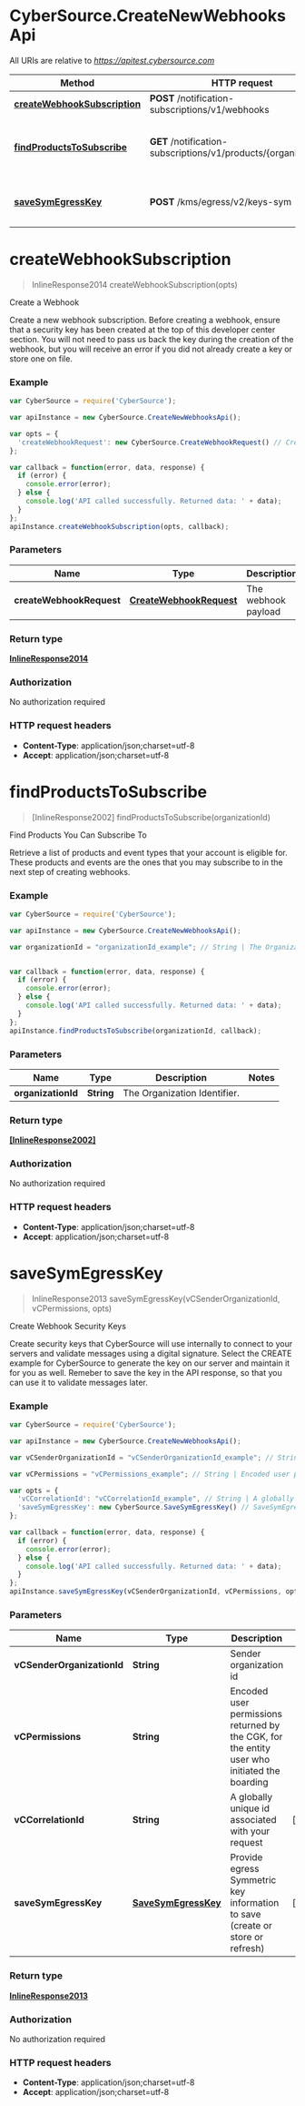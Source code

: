 # CyberSource.CreateNewWebhooksApi

All URIs are relative to *https://apitest.cybersource.com*

Method | HTTP request | Description
------------- | ------------- | -------------
[**createWebhookSubscription**](CreateNewWebhooksApi.md#createWebhookSubscription) | **POST** /notification-subscriptions/v1/webhooks | Create a Webhook
[**findProductsToSubscribe**](CreateNewWebhooksApi.md#findProductsToSubscribe) | **GET** /notification-subscriptions/v1/products/{organizationId} | Find Products You Can Subscribe To
[**saveSymEgressKey**](CreateNewWebhooksApi.md#saveSymEgressKey) | **POST** /kms/egress/v2/keys-sym | Create Webhook Security Keys


<a name="createWebhookSubscription"></a>
# **createWebhookSubscription**
> InlineResponse2014 createWebhookSubscription(opts)

Create a Webhook

Create a new webhook subscription. Before creating a webhook, ensure that a security key has been created at the top of this developer center section. You will not need to pass us back the key during the creation of the webhook, but you will receive an error if you did not already create a key or store one on file. 

### Example
```javascript
var CyberSource = require('CyberSource');

var apiInstance = new CyberSource.CreateNewWebhooksApi();

var opts = { 
  'createWebhookRequest': new CyberSource.CreateWebhookRequest() // CreateWebhookRequest | The webhook payload
};

var callback = function(error, data, response) {
  if (error) {
    console.error(error);
  } else {
    console.log('API called successfully. Returned data: ' + data);
  }
};
apiInstance.createWebhookSubscription(opts, callback);
```

### Parameters

Name | Type | Description  | Notes
------------- | ------------- | ------------- | -------------
 **createWebhookRequest** | [**CreateWebhookRequest**](CreateWebhookRequest.md)| The webhook payload | [optional] 

### Return type

[**InlineResponse2014**](InlineResponse2014.md)

### Authorization

No authorization required

### HTTP request headers

 - **Content-Type**: application/json;charset=utf-8
 - **Accept**: application/json;charset=utf-8

<a name="findProductsToSubscribe"></a>
# **findProductsToSubscribe**
> [InlineResponse2002] findProductsToSubscribe(organizationId)

Find Products You Can Subscribe To

Retrieve a list of products and event types that your account is eligible for. These products and events are the ones that you may subscribe to in the next step of creating webhooks.

### Example
```javascript
var CyberSource = require('CyberSource');

var apiInstance = new CyberSource.CreateNewWebhooksApi();

var organizationId = "organizationId_example"; // String | The Organization Identifier.


var callback = function(error, data, response) {
  if (error) {
    console.error(error);
  } else {
    console.log('API called successfully. Returned data: ' + data);
  }
};
apiInstance.findProductsToSubscribe(organizationId, callback);
```

### Parameters

Name | Type | Description  | Notes
------------- | ------------- | ------------- | -------------
 **organizationId** | **String**| The Organization Identifier. | 

### Return type

[**[InlineResponse2002]**](InlineResponse2002.md)

### Authorization

No authorization required

### HTTP request headers

 - **Content-Type**: application/json;charset=utf-8
 - **Accept**: application/json;charset=utf-8

<a name="saveSymEgressKey"></a>
# **saveSymEgressKey**
> InlineResponse2013 saveSymEgressKey(vCSenderOrganizationId, vCPermissions, opts)

Create Webhook Security Keys

Create security keys that CyberSource will use internally to connect to your servers and validate messages using a digital signature.  Select the CREATE example for CyberSource to generate the key on our server and maintain it for you as well. Remeber to save the key in the API response, so that you can use it to validate messages later. 

### Example
```javascript
var CyberSource = require('CyberSource');

var apiInstance = new CyberSource.CreateNewWebhooksApi();

var vCSenderOrganizationId = "vCSenderOrganizationId_example"; // String | Sender organization id

var vCPermissions = "vCPermissions_example"; // String | Encoded user permissions returned by the CGK, for the entity user who initiated the boarding

var opts = { 
  'vCCorrelationId': "vCCorrelationId_example", // String | A globally unique id associated with your request
  'saveSymEgressKey': new CyberSource.SaveSymEgressKey() // SaveSymEgressKey | Provide egress Symmetric key information to save (create or store or refresh)
};

var callback = function(error, data, response) {
  if (error) {
    console.error(error);
  } else {
    console.log('API called successfully. Returned data: ' + data);
  }
};
apiInstance.saveSymEgressKey(vCSenderOrganizationId, vCPermissions, opts, callback);
```

### Parameters

Name | Type | Description  | Notes
------------- | ------------- | ------------- | -------------
 **vCSenderOrganizationId** | **String**| Sender organization id | 
 **vCPermissions** | **String**| Encoded user permissions returned by the CGK, for the entity user who initiated the boarding | 
 **vCCorrelationId** | **String**| A globally unique id associated with your request | [optional] 
 **saveSymEgressKey** | [**SaveSymEgressKey**](SaveSymEgressKey.md)| Provide egress Symmetric key information to save (create or store or refresh) | [optional] 

### Return type

[**InlineResponse2013**](InlineResponse2013.md)

### Authorization

No authorization required

### HTTP request headers

 - **Content-Type**: application/json;charset=utf-8
 - **Accept**: application/json;charset=utf-8

